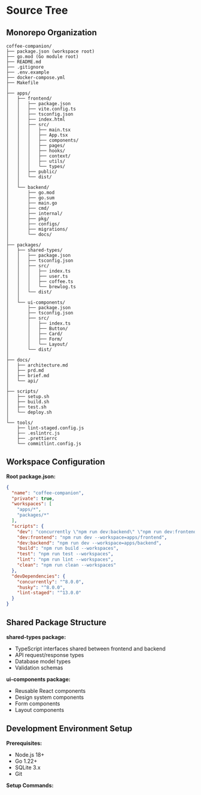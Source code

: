 # Source Tree

## Monorepo Organization

```
coffee-companion/
├── package.json (workspace root)
├── go.mod (Go module root)
├── README.md
├── .gitignore
├── .env.example
├── docker-compose.yml
├── Makefile
│
├── apps/
│   ├── frontend/
│   │   ├── package.json
│   │   ├── vite.config.ts
│   │   ├── tsconfig.json
│   │   ├── index.html
│   │   ├── src/
│   │   │   ├── main.tsx
│   │   │   ├── App.tsx
│   │   │   ├── components/
│   │   │   ├── pages/
│   │   │   ├── hooks/
│   │   │   ├── context/
│   │   │   ├── utils/
│   │   │   └── types/
│   │   ├── public/
│   │   └── dist/
│   │
│   └── backend/
│       ├── go.mod
│       ├── go.sum
│       ├── main.go
│       ├── cmd/
│       ├── internal/
│       ├── pkg/
│       ├── configs/
│       ├── migrations/
│       └── docs/
│
├── packages/
│   ├── shared-types/
│   │   ├── package.json
│   │   ├── tsconfig.json
│   │   ├── src/
│   │   │   ├── index.ts
│   │   │   ├── user.ts
│   │   │   ├── coffee.ts
│   │   │   └── brewlog.ts
│   │   └── dist/
│   │
│   └── ui-components/
│       ├── package.json
│       ├── tsconfig.json
│       ├── src/
│       │   ├── index.ts
│       │   ├── Button/
│       │   ├── Card/
│       │   ├── Form/
│       │   └── Layout/
│       └── dist/
│
├── docs/
│   ├── architecture.md
│   ├── prd.md
│   ├── brief.md
│   └── api/
│
├── scripts/
│   ├── setup.sh
│   ├── build.sh
│   ├── test.sh
│   └── deploy.sh
│
└── tools/
    ├── lint-staged.config.js
    ├── .eslintrc.js
    ├── .prettierrc
    └── commitlint.config.js
```

## Workspace Configuration

**Root package.json:**

```json
{
  "name": "coffee-companion",
  "private": true,
  "workspaces": [
    "apps/*",
    "packages/*"
  ],
  "scripts": {
    "dev": "concurrently \"npm run dev:backend\" \"npm run dev:frontend\"",
    "dev:frontend": "npm run dev --workspace=apps/frontend",
    "dev:backend": "npm run dev --workspace=apps/backend",
    "build": "npm run build --workspaces",
    "test": "npm run test --workspaces",
    "lint": "npm run lint --workspaces",
    "clean": "npm run clean --workspaces"
  },
  "devDependencies": {
    "concurrently": "^8.0.0",
    "husky": "^8.0.0",
    "lint-staged": "^13.0.0"
  }
}
```

## Shared Package Structure

**shared-types package:**

- TypeScript interfaces shared between frontend and backend
- API request/response types
- Database model types
- Validation schemas

**ui-components package:**

- Reusable React components
- Design system components
- Form components
- Layout components

## Development Environment Setup

**Prerequisites:**

- Node.js 18+
- Go 1.22+
- SQLite 3.x
- Git

**Setup Commands:**

```bash


